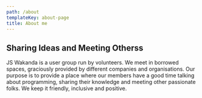```yaml
---
path: /about
templateKey: about-page
title: About me
---
```

## Sharing Ideas and Meeting Otherss

JS Wakanda is a user group run by volunteers. We meet in borrowed spaces, graciously provided by different companies and organisations. Our purpose is to provide a place where our members have a good time talking about programming, sharing their knowledge and meeting other passionate folks. We keep it friendly, inclusive and positive.
